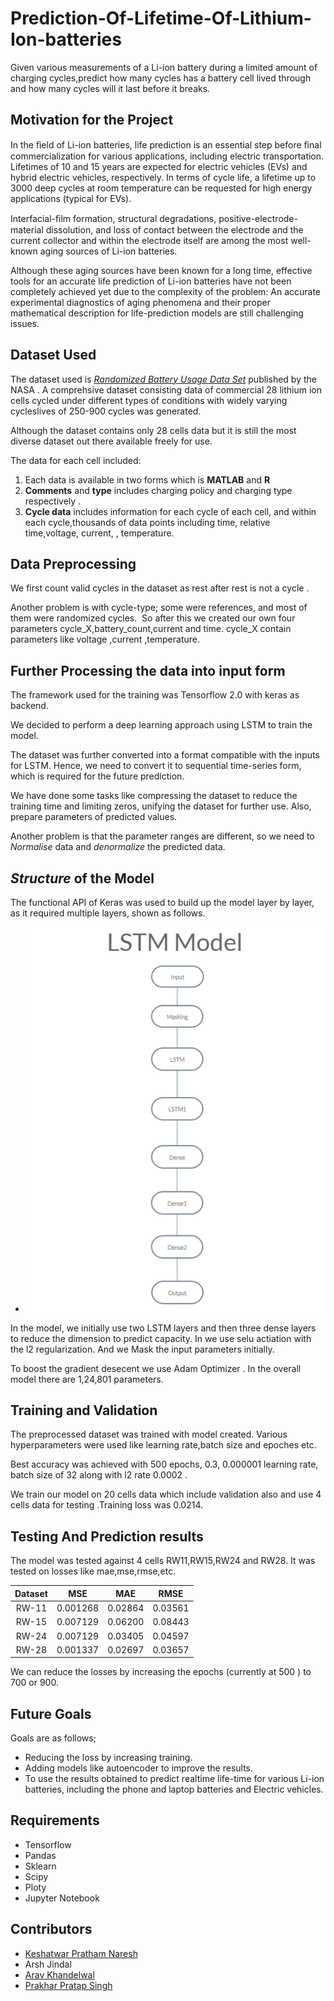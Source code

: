 # Prediction-Of-Lifetime-Of-Lithium-Ion-batteries #

 Given various measurements of a Li-ion battery during a limited amount of charging cycles,predict how many cycles has a battery cell lived through and how many cycles will it last before it breaks.

## Motivation for the Project ##
In the ﬁeld of Li-ion batteries, life prediction is an essential step before ﬁnal commercialization for various applications, including electric transportation. Lifetimes of 10 and 15 years are expected for electric vehicles (EVs) and hybrid electric vehicles, respectively. In terms of cycle life, a lifetime up to 3000 deep cycles at room temperature can be requested for high energy applications (typical for EVs).

Interfacial-ﬁlm formation, structural degradations, positive-electrode-material dissolution, and loss of contact between the electrode and the current collector and within the electrode itself are among the most well-known aging sources of Li-ion batteries.

Although these aging sources have been known for a long time, effective tools for an accurate life prediction of Li-ion batteries have not been completely achieved yet due to the complexity of the problem: An accurate experimental diagnostics of aging phenomena and their proper mathematical description for life-prediction models are still challenging issues.

## Dataset Used ##
  The dataset used is [*Randomized Battery Usage Data Set*](https://ti.arc.nasa.gov/tech/dash/groups/pcoe/prognostic-data-repository/publications/#batteryrnddischarge) published by the NASA . A comprehsive dataset consisting data of commercial 28 lithium ion cells cycled under different types of conditions with widely varying cycleslives of 250-900 cycles was generated.
  
  Although the dataset contains only 28 cells data but it is still the most diverse dataset out there available freely for use.
  
  The data for each cell included:
  1. Each data is available in two forms which is **MATLAB** and **R**
  2. **Comments** and **type** includes  charging policy and charging type respectively .
  3. **Cycle data** includes information for each cycle of each cell, and within each cycle,thousands of data points including time, relative time,voltage, current, , temperature.

## Data Preprocessing ##
We first count valid cycles in the dataset as rest after rest is not a cycle .

Another problem is with cycle-type; some were references, and most of them were randomized cycles. 
So after this we created our own four parameters cycle_X,battery_count,current and time. cycle_X contain parameters like voltage ,current ,temperature.

## Further Processing the data into input form ##
The framework used for the training was Tensorflow 2.0 with keras as backend.

We decided to perform a deep learning approach using LSTM to train the model.

The dataset was further converted into a format compatible with the inputs for LSTM. Hence, we need to convert it to sequential time-series form, which is required for the future prediction.

We have done some tasks like compressing the dataset to reduce the training time and limiting zeros, unifying the dataset for further use. Also, prepare parameters of predicted values.

Another problem is that the parameter ranges are different, so we need to *Normalise* data and *denormalize* the predicted data.

## *Structure* of the Model ##
The functional API of Keras was used to build up the model layer by layer, as it required multiple layers, shown as follows.

- ![](/images/Model.png)

In the model, we initially use two LSTM layers and then three dense layers to reduce the dimension to predict capacity. In we use selu actiation with the l2 regularization. And we Mask the input parameters initially.

To boost the gradient desecent we use Adam Optimizer . In the overall model there are 1,24,801 parameters.

## Training and Validation ## 
The preprocessed dataset was trained with model created. Various hyperparameters were used like learning rate,batch size and epoches etc.

Best accuracy was achieved with 500 epochs, 0.3, 0.000001 learning rate, batch size of 32 along with l2 rate 0.0002 .

We train our model on 20 cells data which include validation also and use 4 cells data for testing .Training loss was 0.0214.


## Testing And Prediction results ##

The model was tested against 4 cells RW11,RW15,RW24 and RW28.
It was tested on losses like mae,mse,rmse,etc.

Dataset | MSE | MAE | RMSE
| :---: | :---: | :---: | :---:
RW-11  | 0.001268 | 0.02864 | 0.03561
RW-15  | 0.007129 | 0.06200 | 0.08443
RW-24  | 0.007129 | 0.03405 | 0.04597
RW-28  | 0.001337 | 0.02697 | 0.03657

We can reduce the losses by increasing the epochs (currently at 500 ) to 700 or 900.


## Future Goals ##
Goals are as follows;
* Reducing the loss by increasing training.
* Adding models like autoencoder to improve the results.
* To use the results obtained to predict realtime life-time for various Li-ion batteries, including the phone and laptop batteries and Electric vehicles.

## Requirements ##
* Tensorflow
* Pandas
* Sklearn
* Scipy
* Ploty
* Jupyter Notebook

## Contributors ##
* [Keshatwar Pratham Naresh](https://github.com/Prathamisok)
* Arsh Jindal
* [Arav Khandelwal](https://github.com/pheonix8734)
* [Prakhar Pratap Singh](https://github.com/G1lligan)

